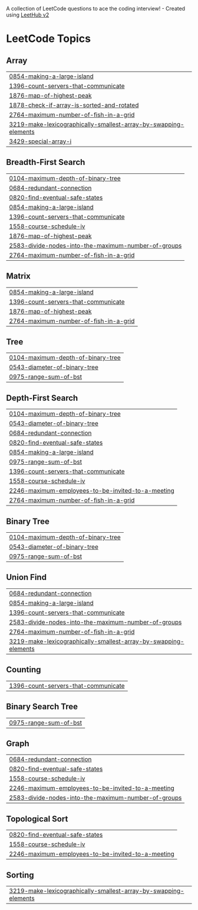 A collection of LeetCode questions to ace the coding interview! - Created using [LeetHub v2](https://github.com/arunbhardwaj/LeetHub-2.0)
<!---LeetCode Topics Start-->
# LeetCode Topics
## Array
|  |
| ------- |
| [0854-making-a-large-island](https://github.com/Himanshu-Raghav/LeetcodeSolutions/tree/master/0854-making-a-large-island) |
| [1396-count-servers-that-communicate](https://github.com/Himanshu-Raghav/LeetcodeSolutions/tree/master/1396-count-servers-that-communicate) |
| [1876-map-of-highest-peak](https://github.com/Himanshu-Raghav/LeetcodeSolutions/tree/master/1876-map-of-highest-peak) |
| [1878-check-if-array-is-sorted-and-rotated](https://github.com/Himanshu-Raghav/LeetcodeSolutions/tree/master/1878-check-if-array-is-sorted-and-rotated) |
| [2764-maximum-number-of-fish-in-a-grid](https://github.com/Himanshu-Raghav/LeetcodeSolutions/tree/master/2764-maximum-number-of-fish-in-a-grid) |
| [3219-make-lexicographically-smallest-array-by-swapping-elements](https://github.com/Himanshu-Raghav/LeetcodeSolutions/tree/master/3219-make-lexicographically-smallest-array-by-swapping-elements) |
| [3429-special-array-i](https://github.com/Himanshu-Raghav/LeetcodeSolutions/tree/master/3429-special-array-i) |
## Breadth-First Search
|  |
| ------- |
| [0104-maximum-depth-of-binary-tree](https://github.com/Himanshu-Raghav/LeetcodeSolutions/tree/master/0104-maximum-depth-of-binary-tree) |
| [0684-redundant-connection](https://github.com/Himanshu-Raghav/LeetcodeSolutions/tree/master/0684-redundant-connection) |
| [0820-find-eventual-safe-states](https://github.com/Himanshu-Raghav/LeetcodeSolutions/tree/master/0820-find-eventual-safe-states) |
| [0854-making-a-large-island](https://github.com/Himanshu-Raghav/LeetcodeSolutions/tree/master/0854-making-a-large-island) |
| [1396-count-servers-that-communicate](https://github.com/Himanshu-Raghav/LeetcodeSolutions/tree/master/1396-count-servers-that-communicate) |
| [1558-course-schedule-iv](https://github.com/Himanshu-Raghav/LeetcodeSolutions/tree/master/1558-course-schedule-iv) |
| [1876-map-of-highest-peak](https://github.com/Himanshu-Raghav/LeetcodeSolutions/tree/master/1876-map-of-highest-peak) |
| [2583-divide-nodes-into-the-maximum-number-of-groups](https://github.com/Himanshu-Raghav/LeetcodeSolutions/tree/master/2583-divide-nodes-into-the-maximum-number-of-groups) |
| [2764-maximum-number-of-fish-in-a-grid](https://github.com/Himanshu-Raghav/LeetcodeSolutions/tree/master/2764-maximum-number-of-fish-in-a-grid) |
## Matrix
|  |
| ------- |
| [0854-making-a-large-island](https://github.com/Himanshu-Raghav/LeetcodeSolutions/tree/master/0854-making-a-large-island) |
| [1396-count-servers-that-communicate](https://github.com/Himanshu-Raghav/LeetcodeSolutions/tree/master/1396-count-servers-that-communicate) |
| [1876-map-of-highest-peak](https://github.com/Himanshu-Raghav/LeetcodeSolutions/tree/master/1876-map-of-highest-peak) |
| [2764-maximum-number-of-fish-in-a-grid](https://github.com/Himanshu-Raghav/LeetcodeSolutions/tree/master/2764-maximum-number-of-fish-in-a-grid) |
## Tree
|  |
| ------- |
| [0104-maximum-depth-of-binary-tree](https://github.com/Himanshu-Raghav/LeetcodeSolutions/tree/master/0104-maximum-depth-of-binary-tree) |
| [0543-diameter-of-binary-tree](https://github.com/Himanshu-Raghav/LeetcodeSolutions/tree/master/0543-diameter-of-binary-tree) |
| [0975-range-sum-of-bst](https://github.com/Himanshu-Raghav/LeetcodeSolutions/tree/master/0975-range-sum-of-bst) |
## Depth-First Search
|  |
| ------- |
| [0104-maximum-depth-of-binary-tree](https://github.com/Himanshu-Raghav/LeetcodeSolutions/tree/master/0104-maximum-depth-of-binary-tree) |
| [0543-diameter-of-binary-tree](https://github.com/Himanshu-Raghav/LeetcodeSolutions/tree/master/0543-diameter-of-binary-tree) |
| [0684-redundant-connection](https://github.com/Himanshu-Raghav/LeetcodeSolutions/tree/master/0684-redundant-connection) |
| [0820-find-eventual-safe-states](https://github.com/Himanshu-Raghav/LeetcodeSolutions/tree/master/0820-find-eventual-safe-states) |
| [0854-making-a-large-island](https://github.com/Himanshu-Raghav/LeetcodeSolutions/tree/master/0854-making-a-large-island) |
| [0975-range-sum-of-bst](https://github.com/Himanshu-Raghav/LeetcodeSolutions/tree/master/0975-range-sum-of-bst) |
| [1396-count-servers-that-communicate](https://github.com/Himanshu-Raghav/LeetcodeSolutions/tree/master/1396-count-servers-that-communicate) |
| [1558-course-schedule-iv](https://github.com/Himanshu-Raghav/LeetcodeSolutions/tree/master/1558-course-schedule-iv) |
| [2246-maximum-employees-to-be-invited-to-a-meeting](https://github.com/Himanshu-Raghav/LeetcodeSolutions/tree/master/2246-maximum-employees-to-be-invited-to-a-meeting) |
| [2764-maximum-number-of-fish-in-a-grid](https://github.com/Himanshu-Raghav/LeetcodeSolutions/tree/master/2764-maximum-number-of-fish-in-a-grid) |
## Binary Tree
|  |
| ------- |
| [0104-maximum-depth-of-binary-tree](https://github.com/Himanshu-Raghav/LeetcodeSolutions/tree/master/0104-maximum-depth-of-binary-tree) |
| [0543-diameter-of-binary-tree](https://github.com/Himanshu-Raghav/LeetcodeSolutions/tree/master/0543-diameter-of-binary-tree) |
| [0975-range-sum-of-bst](https://github.com/Himanshu-Raghav/LeetcodeSolutions/tree/master/0975-range-sum-of-bst) |
## Union Find
|  |
| ------- |
| [0684-redundant-connection](https://github.com/Himanshu-Raghav/LeetcodeSolutions/tree/master/0684-redundant-connection) |
| [0854-making-a-large-island](https://github.com/Himanshu-Raghav/LeetcodeSolutions/tree/master/0854-making-a-large-island) |
| [1396-count-servers-that-communicate](https://github.com/Himanshu-Raghav/LeetcodeSolutions/tree/master/1396-count-servers-that-communicate) |
| [2583-divide-nodes-into-the-maximum-number-of-groups](https://github.com/Himanshu-Raghav/LeetcodeSolutions/tree/master/2583-divide-nodes-into-the-maximum-number-of-groups) |
| [2764-maximum-number-of-fish-in-a-grid](https://github.com/Himanshu-Raghav/LeetcodeSolutions/tree/master/2764-maximum-number-of-fish-in-a-grid) |
| [3219-make-lexicographically-smallest-array-by-swapping-elements](https://github.com/Himanshu-Raghav/LeetcodeSolutions/tree/master/3219-make-lexicographically-smallest-array-by-swapping-elements) |
## Counting
|  |
| ------- |
| [1396-count-servers-that-communicate](https://github.com/Himanshu-Raghav/LeetcodeSolutions/tree/master/1396-count-servers-that-communicate) |
## Binary Search Tree
|  |
| ------- |
| [0975-range-sum-of-bst](https://github.com/Himanshu-Raghav/LeetcodeSolutions/tree/master/0975-range-sum-of-bst) |
## Graph
|  |
| ------- |
| [0684-redundant-connection](https://github.com/Himanshu-Raghav/LeetcodeSolutions/tree/master/0684-redundant-connection) |
| [0820-find-eventual-safe-states](https://github.com/Himanshu-Raghav/LeetcodeSolutions/tree/master/0820-find-eventual-safe-states) |
| [1558-course-schedule-iv](https://github.com/Himanshu-Raghav/LeetcodeSolutions/tree/master/1558-course-schedule-iv) |
| [2246-maximum-employees-to-be-invited-to-a-meeting](https://github.com/Himanshu-Raghav/LeetcodeSolutions/tree/master/2246-maximum-employees-to-be-invited-to-a-meeting) |
| [2583-divide-nodes-into-the-maximum-number-of-groups](https://github.com/Himanshu-Raghav/LeetcodeSolutions/tree/master/2583-divide-nodes-into-the-maximum-number-of-groups) |
## Topological Sort
|  |
| ------- |
| [0820-find-eventual-safe-states](https://github.com/Himanshu-Raghav/LeetcodeSolutions/tree/master/0820-find-eventual-safe-states) |
| [1558-course-schedule-iv](https://github.com/Himanshu-Raghav/LeetcodeSolutions/tree/master/1558-course-schedule-iv) |
| [2246-maximum-employees-to-be-invited-to-a-meeting](https://github.com/Himanshu-Raghav/LeetcodeSolutions/tree/master/2246-maximum-employees-to-be-invited-to-a-meeting) |
## Sorting
|  |
| ------- |
| [3219-make-lexicographically-smallest-array-by-swapping-elements](https://github.com/Himanshu-Raghav/LeetcodeSolutions/tree/master/3219-make-lexicographically-smallest-array-by-swapping-elements) |
<!---LeetCode Topics End-->